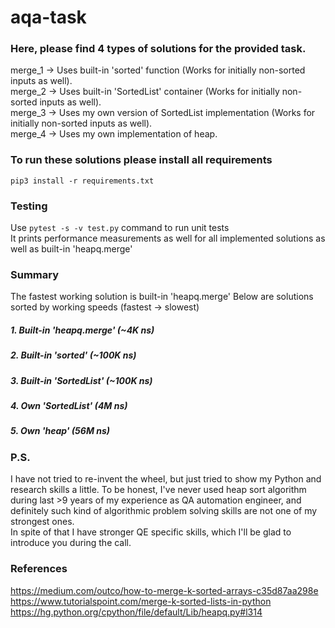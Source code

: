 # aqa-task

### Here, please find 4 types of solutions for the provided task.
merge_1 -> Uses built-in 'sorted' function (Works for initially non-sorted inputs as well).\
merge_2 -> Uses built-in 'SortedList' container (Works for initially non-sorted inputs as well).\
merge_3 -> Uses my own version of SortedList implementation (Works for initially non-sorted inputs as well).\
merge_4 -> Uses my own implementation of heap.

### To run these solutions please install all requirements
`pip3 install -r requirements.txt`

### Testing
Use `pytest -s -v test.py` command to run unit tests\
It prints performance measurements as well for all implemented solutions as well as built-in 'heapq.merge'


### Summary
The fastest working solution is built-in 'heapq.merge'
Below are solutions sorted by working speeds (fastest -> slowest)
##### 1. Built-in 'heapq.merge' (~4K ns)
##### 2. Built-in 'sorted' (~100K ns)
##### 3. Built-in 'SortedList' (~100K ns)
##### 4. Own 'SortedList' (4M ns)
##### 5. Own 'heap' (56M ns)

### P.S.
I have not tried to re-invent the wheel, but just tried to show my Python and research skills a little.
To be honest, I've never used heap sort algorithm during last >9 years of my experience as QA automation engineer,
and definitely such kind of algorithmic problem solving skills are not one of my strongest ones.\
In spite of that I have stronger QE specific skills, which I'll be glad to introduce you during the call.

### References
https://medium.com/outco/how-to-merge-k-sorted-arrays-c35d87aa298e
https://www.tutorialspoint.com/merge-k-sorted-lists-in-python
https://hg.python.org/cpython/file/default/Lib/heapq.py#l314
